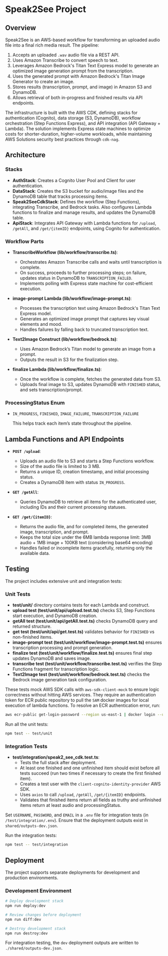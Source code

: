 # Speak2See Project

## Overview

Speak2See is an AWS-based workflow for transforming an uploaded audio file into a final rich media result. The pipeline:

1. Accepts an uploaded `.wav` audio file via a REST API.
2. Uses Amazon Transcribe to convert speech to text.
3. Leverages Amazon Bedrock's Titan Text Express model to generate an optimized image generation prompt from the transcription.
4. Uses the generated prompt with Amazon Bedrock's Titan Image Generator to create an image.
5. Stores results (transcription, prompt, and image) in Amazon S3 and DynamoDB.
6. Allows retrieval of both in-progress and finished results via API endpoints.

The infrastructure is built with the AWS CDK, defining stacks for authentication (Cognito), data storage (S3, DynamoDB), workflow orchestration (Step Functions Express), and API integration (API Gateway + Lambda). The solution implements Express state machines to optimize costs for shorter-duration, higher-volume workloads, while maintaining AWS Solutions security best practices through `cdk-nag`.

## Architecture

### Stacks

- **AuthStack**: Creates a Cognito User Pool and Client for user authentication.
- **DataStack**: Creates the S3 bucket for audio/image files and the DynamoDB table that tracks processing items.
- **Speak2SeeCdkStack**: Defines the workflow (Step Functions), integrating Transcribe, and Bedrock tasks. Also configures Lambda functions to finalize and manage results, and updates the DynamoDB table.
- **ApiStack**: Integrates API Gateway with Lambda functions for `/upload`, `/getAll`, and `/get/{itemID}` endpoints, using Cognito for authentication.

### Workflow Parts

- **TranscribeWorkflow (lib/workflow/transcribe.ts)**:

  - Orchestrates Amazon Transcribe calls and waits until transcription is complete.
  - On success, proceeds to further processing steps; on failure, updates status in DynamoDB to `TRANSCRIPTION_FAILED`.
  - Implements polling with Express state machine for cost-efficient execution.

- **image-prompt Lambda (lib/workflow/image-prompt.ts)**:

  - Processes the transcription text using Amazon Bedrock's Titan Text Express model.
  - Generates an optimized image prompt that captures key visual elements and mood.
  - Handles failures by falling back to truncated transcription text.

- **Text2Image Construct (lib/workflow/bedrock.ts)**:

  - Uses Amazon Bedrock’s Titan model to generate an image from a prompt.
  - Outputs the result in S3 for the finalization step.

- **finalize Lambda (lib/workflow/finalize.ts)**:

  - Once the workflow is complete, fetches the generated data from S3.
  - Uploads final image to S3, updates DynamoDB with `FINISHED` status, and sets transcription/prompt.

### ProcessingStatus Enum

- `IN_PROGRESS`, `FINISHED`, `IMAGE_FAILURE`, `TRANSCRIPTION_FAILURE`

  This helps track each item’s state throughout the pipeline.

## Lambda Functions and API Endpoints

- **`POST /upload`**:

  - Uploads an audio file to S3 and starts a Step Functions workflow.
  - Size of the audio file is limited to 3 MB.
  - Returns a unique ID, creation timestamp, and initial processing status.
  - Creates a DynamoDB item with status `IN_PROGRESS`.

- **`GET /getAll`**:

  - Queries DynamoDB to retrieve all items for the authenticated user, including IDs and their current processing statuses.

- **`GET /get/{itemID}`**:

  - Returns the audio file, and for completed items, the generated image, transcription, and prompt.
  - Keeps the total size under the 6MB lambda response limit: 3MB audio + 1MB image + 100KB text (considering base64 encoding)
  - Handles failed or incomplete items gracefully, returning only the available data.

## Testing

The project includes extensive unit and integration tests:

### Unit Tests

- **test/unit/** directory contains tests for each Lambda and construct.
- **upload test (test/unit/api/upload.test.ts)** checks S3, Step Functions start execution, and DynamoDB creation.
- **getAll test (test/unit/api/getAll.test.ts)** checks DynamoDB query and returned structure.
- **get test (test/unit/api/get.test.ts)** validates behavior for `FINISHED` vs non-finished items.
- **image-prompt test (test/unit/workflow/image-prompt.test.ts)** ensures transcription processing and prompt generation.
- **finalize test (test/unit/workflow/finalize.test.ts)** ensures final step updates DynamoDB and saves image.
- **transcribe test (test/unit/workflow/transcribe.test.ts)** verifies the Step Functions fragment for transcription logic.
- **Text2Image test (test/unit/workflow/bedrock.test.ts)** checks the Bedrock image generation task configuration.

These tests mock AWS SDK calls with `aws-sdk-client-mock` to ensure logic correctness without hitting AWS services. They require an authentication token for ECR public repository to pull the `SAM` docker images for local execution of lambda functions. To resolve an ECR authentication error, run:

```bash
aws ecr-public get-login-password --region us-east-1 | docker login --username AWS --password-stdin public.ecr.aws
```

Run all the unit tests:

```bash
npm test -- test/unit
```

### Integration Tests

- **test/integration/speak2_see_cdk.test.ts**:
  - Tests the full stack after deployment.
  - At least one finished and one unfinished item should exist before all tests succeed (run two times if necessary to create the first finished item).
  - Creates a test user with the `client-cognito-identity-provider` AWS SDK.
  - Uses `axios` to call `/upload`, `/getAll`, `/get/{itemID}` endpoints.
  - Validates that finished items return all fields as truthy and unfinished items return at least audio and processingStatus.

Set `USERNAME`, `PASSWORD`, and `EMAIL` in a `.env` file for integration tests (in `/test/integration/.env`). Ensure that the deployment outputs exist in `shared/outputs-dev.json`.

Run the integration tests:

```bash
npm test -- test/integration
```

## Deployment

The project supports separate deployments for development and production environments.

### Development Environment

```bash
# Deploy development stack
npm run deploy:dev

# Review changes before deployment
npm run diff:dev

# Destroy development stack
npm run destroy:dev
```

For integration testing, the `dev` deployment outputs are written to `./shared/outputs-dev.json`.
